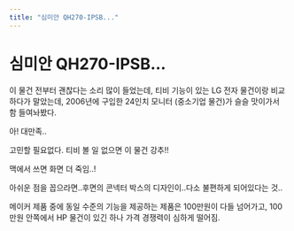 ```yaml
---
title: "심미안 QH270-IPSB..."
---
```

# 심미안 QH270-IPSB...


이 물건 전부터 괜찮다는 소리 많이 들었는데, 티비 기능이 있는 LG 전자 물건이랑 비교하다가 말았는데, 2006년에 구입한 24인치 모니터 (중소기업 물건)가 슬슬 맛이가서 함 들여놔봤다.




아! 대만족..




고민할 필요없다. 티비 볼 일 없으면 이 물건 강추!!




맥에서 쓰면 화면 더 죽임..!




아쉬운 점을 꼽으라면..후면의 콘넥터 박스의 디자인이..다소 불편하게 되어있다는 것..




메이커 제품 중에 동일 수준의 기능을 제공하는 제품은 100만원이 다들 넘어가고, 100만원 안쪽에서 HP 물건이 있긴 하나 가격 경쟁력이 심하게 떨어짐.








